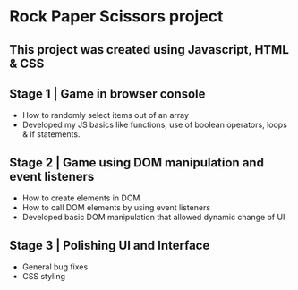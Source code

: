 # Rock Paper Scissors project
## This project was created using Javascript, HTML & CSS 

## Stage 1 | Game in browser console
* How to randomly select items out of an array
* Developed my JS basics like functions, use of boolean operators, loops & if statements.

## Stage 2 | Game using DOM manipulation and event listeners
* How to create elements in DOM 
* How to call DOM elements by using event listeners
* Developed basic DOM manipulation that allowed dynamic change of UI

## Stage 3 | Polishing UI and Interface
* General bug fixes
* CSS styling 